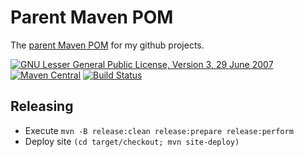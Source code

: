# Parent Maven POM

The [parent Maven POM](https://jonasrutishauser.github.io/parent/snapshot) for my github projects.

[![GNU Lesser General Public License, Version 3, 29 June 2007](https://img.shields.io/github/license/jonasrutishauser/parent.svg?label=License)](http://www.gnu.org/licenses/lgpl-3.0.txt)
[![Maven Central](https://img.shields.io/maven-central/v/com.github.jonasrutishauser/parent.svg?label=Maven%20Central)](http://search.maven.org/#search%7Cga%7C1%7Cg%3A%22com.github.jonasrutishauser%22%20a%3A%22parent%22)
[![Build Status](https://img.shields.io/travis/jonasrutishauser/parent/master.svg?label=Build)](https://travis-ci.org/jonasrutishauser/parent)

## Releasing

* Execute `mvn -B release:clean release:prepare release:perform`
* Deploy site `(cd target/checkout; mvn site-deploy)`
